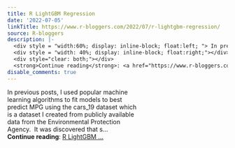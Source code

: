 ```yaml
---
title: R LightGBM Regression
date: '2022-07-05'
linkTitle: https://www.r-bloggers.com/2022/07/r-lightgbm-regression/
source: R-bloggers
description: |-
  <div style = "width:60%; display: inline-block; float:left; "> In previous posts, I used popular machine learning algorithms to fit models to best predict MPG using the cars_19 dataset which is a dataset I created from publicly available data from the Environmental Protection Agency.  It was discovered that s...</div>
  <div style = "width: 40%; display: inline-block; float:right;"></div>
  <div style="clear: both;"></div>
  <strong>Continue reading</strong>: <a href="https://www.r-bloggers.com/2022/07/r-lightgbm-regression/">R LightGBM ...
disable_comments: true
---
```

<div style = "width:60%; display: inline-block; float:left; "> In previous posts, I used popular machine learning algorithms to fit models to best predict MPG using the cars_19 dataset which is a dataset I created from publicly available data from the Environmental Protection Agency.  It was discovered that s...</div>
<div style = "width: 40%; display: inline-block; float:right;"></div>
<div style="clear: both;"></div>
<strong>Continue reading</strong>: <a href="https://www.r-bloggers.com/2022/07/r-lightgbm-regression/">R LightGBM ...